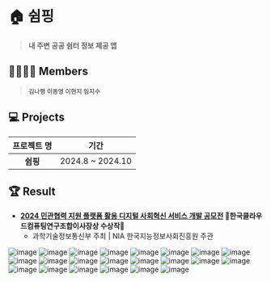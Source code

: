 # 🏠 쉼핑
> **내 주변 공공 쉼터 정보 제공 앱**

## 👨‍👩‍👧‍👧 Members
> **`김나령` `이동영` `이현지` `임지수`**

## 💻 Projects

|프로젝트 명|기간|
|:------:|:---:|
|**쉼핑**|2024.8 ~ 2024.10|

## 🏆 Result
- **[2024 민관협력 지원 플랫폼 활용 디지털 사회혁신 서비스 개발 공모전](https://devcontest-digitalsolveup.kr/) 🌟한국클라우드컴퓨팅연구조합이사장상 수상작🌟**
  - 과학기술정보통신부 주최 | NIA 한국지능정보사회진흥원 주관
 
![image](https://github.com/user-attachments/assets/34d679dc-7259-4489-9be0-de629ba15605)
![image](https://github.com/user-attachments/assets/c49c7978-51f1-4c8b-b1f5-b55684ae9476)
![image](https://github.com/user-attachments/assets/bce51252-db74-485c-aac3-5083e6466a2f)
![image](https://github.com/user-attachments/assets/cd5a4d46-9235-40be-bd14-0a8e4413c388)
![image](https://github.com/user-attachments/assets/accb6533-07a0-414f-a35c-c684ecf587c4)
![image](https://github.com/user-attachments/assets/9179e2db-485a-435b-a9b3-5ba39eb6c6b2)
![image](https://github.com/user-attachments/assets/fb47d43e-afe7-4321-87cc-b39c70a7dda9)
![image](https://github.com/user-attachments/assets/48bf774b-c78a-4e5b-86b8-ff6695809dac)
![image](https://github.com/user-attachments/assets/fbda6a6e-b5e1-4995-bd0f-8e006caf1838)
![image](https://github.com/user-attachments/assets/3f123aa9-debd-4f73-abd3-1d032912c540)
![image](https://github.com/user-attachments/assets/652dbe86-ade1-41de-88ff-ca4e4358421a)
![image](https://github.com/user-attachments/assets/0e1d0675-5268-4da7-a2f9-085c7e5042da)
![image](https://github.com/user-attachments/assets/45ddda76-43e8-4042-8094-e66dd6b569a3)
![image](https://github.com/user-attachments/assets/f200ad2d-7e8c-4ba3-8b21-28d305a4eb15)
![image](https://github.com/user-attachments/assets/061d17d4-bec2-4545-8638-0ecea334ebd9)
![image](https://github.com/user-attachments/assets/6652f763-b631-40b1-b098-3ad8df62355e)
![image](https://github.com/user-attachments/assets/19d5d2a2-5741-4c63-af17-16806746bceb)
![image](https://github.com/user-attachments/assets/31b45c63-3fcb-4c16-9ab7-05f13d79093f)
![image](https://github.com/user-attachments/assets/9ba3dad4-5dc6-4ec4-83f6-16b7c5121ea4)
![image](https://github.com/user-attachments/assets/273a87d1-c5a7-4543-a633-5ceac88b5ed8)
![image](https://github.com/user-attachments/assets/92be7add-6c7c-43e7-b8b1-2870aa9f950d)
![image](https://github.com/user-attachments/assets/88643649-069a-495a-aed2-9fb11fd65329)
